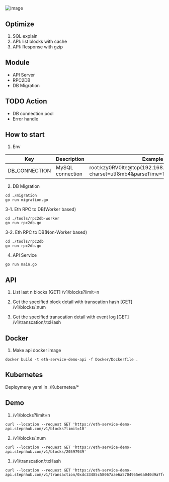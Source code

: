 
# 

![image](https://user-images.githubusercontent.com/6902864/176417221-7b219edb-1816-4d84-9465-a1ec766fb1a7.png)



## Optimize
1. SQL explain
2. API: list blocks with cache
3. API: Response with gzip

## Module
- API Server
- RPC2DB
- DB Migration


## TODO Action
- DB connection pool
- Error handle


## How to start

1. Env


| Key  | Description  | Example |
| - | - | - |
| DB_CONNECTION | MySQL connection | root:kzy0RV0lte@tcp(192.168.17.104:3306)/demo?charset=utf8mb4&parseTime=True&loc=Local |


2. DB Migration

```
cd ./migration
go run migration.go
```

3-1. Eth RPC to DB(Worker based)
```
cd ./tools/rpc2db-worker
go run rpc2db.go
```
3-2. Eth RPC to DB(Non-Worker based)

```
cd ./tools/rpc2db
go run rpc2db.go
```

4. API Service

```
go run main.go
```


## API

1. List last n blocks
[GET]
/v1/blocks?limit=n

2. Get the specified block detail with transcation hash
[GET]
/v1/blocks/:num

3. Get the specified transcation detail with event log
[GET]
/v1/transcation/:txHash



## Docker

1. Make api docker image
```
docker build -t eth-service-demo-api -f Docker/Dockerfile .
```


## Kubernetes

Deploymeny yaml in ./Kubernetes/*


## Demo

1. /v1/blocks?limit=n
```
curl --location --request GET 'https://eth-service-demo-api.stepnhub.com/v1/blocks?limit=10'
```

2. /v1/blocks/:num
```
curl --location --request GET 'https://eth-service-demo-api.stepnhub.com/v1/blocks/20597939'
```


3. /v1/transcation/:txHash
```
curl --location --request GET 'https://eth-service-demo-api.stepnhub.com/v1/transaction/0xdc33485c58067aae6a5704955e6a040d9a7fc81c7ee2a4bb208c7e342fd0426d'
```
